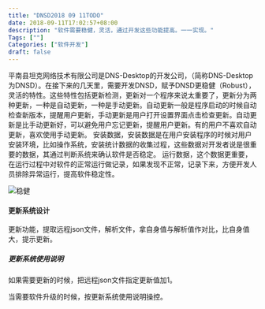 ```yaml
---
title: "DNSD2018 09 11TODO"
date: 2018-09-11T17:02:57+08:00
description: "软件需要稳健，灵活，通过开发这些功能提高。一一实现。"
Tags: [""]
Categories: ["软件开发"]
draft: false
---
```


平南县坦克网络技术有限公司是DNS-Desktop的开发公司，（简称DNS-Desktop为DNSD）。在接下来的几天里，需要开发DNSD，赋予DNSD更稳健（Robust），灵活的特性。这些特性包括更新检测，更新对一个程序来说太重要了，更新分为两种更新，一种是自动更新，一种是手动更新。自动更新一般是程序启动的时候自动检查新版本，提醒用户更新，手动更新是用户打开设置界面点击检查更新。自动更新是比手动更新好，可以避免用户忘记更新，提醒用户更新。有的用户不喜欢自动更新，喜欢使用手动更新。
安装数据，安装数据是在用户安装程序的时候对用户安装环境，比如操作系统，安装统计数据的收集过程，这些数据对开发者说是很重要的数据，其通过判断系统来确认软件是否稳定。
运行数据，这个数据更重要，在运行过程中对软件的正常运行做记录，如果发现不正常，记录下来，方便开发人员排除异常运行，提高软件稳定性。

![稳健][robust]

#### 更新系统设计
更新功能，提取远程json文件，解析文件，拿自身值与解析值作对比，比自身值大，提示更新。

##### 更新系统使用说明
如果需要更新的时候，把远程json文件指定更新值加1。

当需要软件升级的时候，按更新系统使用说明操控。

[robust]: ../../image/2018-09-11/robust.jpg
